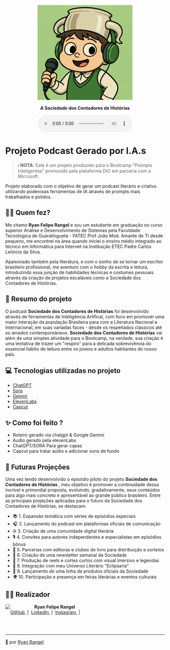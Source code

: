 <p align="center">
<img 
    src="./assets/icon_podcast.webp"
    width="300"
/>
</p>


<p align="center">
    <strong>A Sociedade dos Contadores de Histórias</strong>
</p>

<div align="center">
    <audio src="output/podcast_editado.MP3" controls title="Podcast editado"></audio>
</div>

# Projeto Podcast Gerado por I.A.s


 > ℹ️ **NOTA:** Este é um projeto produzido para o Bootcamp "Prompts Inteligentes" promovido pela plataforma DIO em parceria com a Microsoft.

Projeto elaborado com o objetivo de gerar um podcast literário e criativo utilizando poderosas ferramentas de IA através de prompts mais trabalhados e polidos.

## 👨‍💼 Quem fez?

Me chamo <strong> Ryan Felipe Rangel </strong> e sou um estudante em graduação no curso superior Análise e Desenvolvimento de Sistemas pela Faculdade Tecnologica de Guaratinguetá - FATEC Prof Joâo Mod. Amante de TI desde pequeno, me encontrei na área quando iniciei o ensino médio integrado ao técnico em Informática para Internet na Instituição ETEC Padre Carlos Leôncio da Silva.

Apaixonado também pela literatura, e com o sonho de se tornar um escritor brasileiro profissional, me aventuro com o hobby da escrita e leitura, introduzindo essa junção de habilidades técnicas e costumes pessoais através da criação de projetos escaláveis como a Sociedade dos Contadores de Histórias.


## 📖 Resumo do projeto

O podcast  <strong>Sociedade dos Contadores de Histórias</strong> foi desenvolvido através de ferramentas de Inteligência Artifical, com foco em promover uma maior interação da população Brasileira para com a Literatura Nacional e Internacional, em suas variadas faces - desde os respeitados clássicos até os amados contemporeâneos.
<strong>Sociedade dos Contadores de Histórias</strong> vai além de uma simples atividade para o Bootcamp, na verdade, sua criação é uma tentativa de trazer um "respiro" para a delicada sobrevivênvia do essencial hábito de leitura entre os jovens e adultos habitantes do nosso país.


## 💻 Tecnologias utilizadas no projeto

- [ChatGPT](https://chat.openai.com/) 
- [Sora](https://sora.chatgpt.com/explore)
- [Gemini](https://gemini.google.com/app)
- [ElevenLabs](https://beta.elevenlabs.io/)
- [Capcut](https://www.capcut.com/pt-br/)

## ✨ Como foi feito ?

- Roteiro gerado via chatgpt & Google Gemini
- Audio gerado pela elevenLabs
- ChatGPT/SORA Para gerar capas
- Capcut para tratar aúdio e adicionar sons de fundo


## 🚀 Futuras Projeções

Uma vez tendo desenvolvido o episódio piloto do projeto <strong>Sociedade dos Contadores de Histórias </strong>, meu objetivo é promover a continuidade dessa incrível e primordial proposta, evoluindo, gradativamente, seus conteúdos para algo mais concreto e apresentável ao grande público brasileiro. Entre as principais projeções aplicadas para o futuro da Sociedade dos Contadores de Histórias, se destacam:

- 📚 1. Expansão temática com séries de episódios especiais
- 🎧 2. Lançamento do podcast em plataformas oficiais de comunicação
- 🌐 3. Criação de uma comunidade digital literária
- 🎙️ 4. Convites para autores independentes e especialistas em episódios bônus
- 🧩 5. Parcerias com editoras e clubes do livro para distribuição e sorteios
- 📰 6. Criação de uma newsletter semanal da Sociedade
- 📼 7. Produção de reels e cortes curtos com visual imersivo e legendas
- 📖 8. Integração com meu Universo Literário "Eclipsaria"
- 🎩 9. Lançamento de uma linha de produtos oficiais da Sociedade
- 🌍 10. Participação e presença em feiras literárias e eventos culturais

## 👨‍💻 Realizador

<p>
    <img 
      align=left 
      margin=10 
      width=80 
      src = https://avatars.githubusercontent.com/u/183886170?v=4&size=64
    />
    <p>&nbsp&nbsp&nbsp<strong>Ryan Felipe Rangel</strong><br>
    &nbsp&nbsp&nbsp
    <a 
        href="https://github.com/omooriey">
        GitHub
    </a>
    &nbsp;|&nbsp;
    <a 
        href="www.linkedin.com/in/felipe-exe">
        LinkedIn
    </a>
    &nbsp;|&nbsp;
    <a 
        href="https://www.instagram.com/felipeaguiar.exe/">
        Instagram
    </a>
    &nbsp;|&nbsp;</p>
</p>
<br/><br/>

---

💚 por [Ryan Rangel](https://github.com/omooriey)
